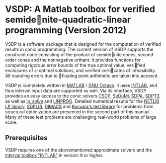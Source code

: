 # VSDP: A Matlab toolbox for verified semidenite-quadratic-linear programming (Version 2012)

VSDP is a software package that is designed for the computation of verified
results in conic programming.  The current version of VSDP supports the
constraint cone consisting of the product of semidenite cones, second-order
cones and the nonnegative orthant.  It provides functions for computing
rigorous error bounds of the true optimal value, verified enclosures of
ε-optimal  solutions, and verified certicates of infeasibility.  All rounding
errors due to floating point arithmetic are taken into account.

VSDP is completely written in [MATLAB](https://www.mathworks.com) /
[GNU Octave](https://www.gnu.org/software/octave).  It uses
[INTLAB](http://www.ti3.tuhh.de/rump/intlab), and thus interval input data are
supported as well.  Via its interface, VSDP provides an easy access to the
conic solvers [CSDP](https://projects.coin-or.org/Csdp),
[SeDuMi](https://github.com/sqlp/sedumi), [SDPA](https://sdpa.sourceforge.io),
[SDPT3](https://github.com/sqlp/sdpt3), as well as
[lp_solve](https://lpsolve.sourceforge.io) and
[LINPROG](https://www.mathworks.com/help/optim/ug/linprog.html).
Detailed numerical results for the
[NETLIB LP library](http://www.netlib.org/lp),
[SDPLIB](http://euler.nmt.edu/~brian/sdplib/sdplib.html),
[DIMACS](http://dimacs.rutgers.edu/Challenges/Seventh/Instances/) and
[Kocvara's test library](http://plato.asu.edu/ftp/kocvara) for problems from
structural optimization are presented in the second part of this manual.
Many of these test problems are challenging real-world problems of large scale.


## Prerequisites

VSDP requires one of the abovementioned approximate solvers and the
[interval toolbox "INTLAB"](http://www.ti3.tuhh.de/rump/intlab) in version 9
or higher.
